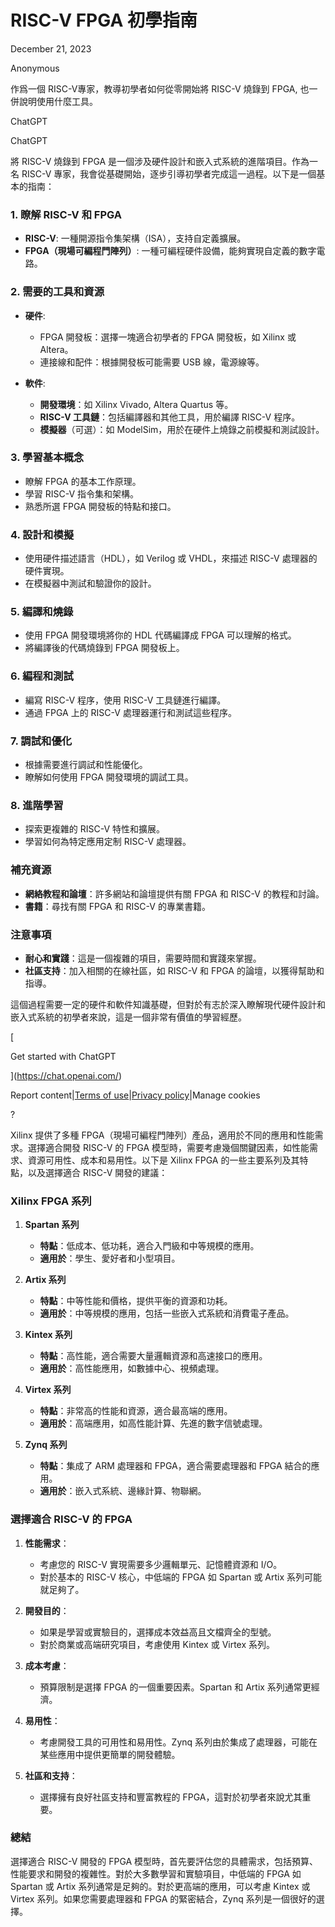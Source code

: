 # RISC-V FPGA 初學指南

December 21, 2023

Anonymous

作爲一個 RISC-V專家，教導初學者如何從零開始將 RISC-V 燒錄到 FPGA, 也一併說明使用什麼工具。

ChatGPT

ChatGPT

將 RISC-V 燒錄到 FPGA 是一個涉及硬件設計和嵌入式系統的進階項目。作為一名 RISC-V 專家，我會從基礎開始，逐步引導初學者完成這一過程。以下是一個基本的指南：

### 1. 瞭解 RISC-V 和 FPGA

- **RISC-V**: 一種開源指令集架構（ISA），支持自定義擴展。
- **FPGA（現場可編程門陣列）**: 一種可編程硬件設備，能夠實現自定義的數字電路。

### 2. 需要的工具和資源

- **硬件**:
    
    - FPGA 開發板：選擇一塊適合初學者的 FPGA 開發板，如 Xilinx 或 Altera。
    - 連接線和配件：根據開發板可能需要 USB 線，電源線等。
- **軟件**:
    
    - **開發環境**：如 Xilinx Vivado, Altera Quartus 等。
    - **RISC-V 工具鏈**：包括編譯器和其他工具，用於編譯 RISC-V 程序。
    - **模擬器**（可選）：如 ModelSim，用於在硬件上燒錄之前模擬和測試設計。

### 3. 學習基本概念

- 瞭解 FPGA 的基本工作原理。
- 學習 RISC-V 指令集和架構。
- 熟悉所選 FPGA 開發板的特點和接口。

### 4. 設計和模擬

- 使用硬件描述語言（HDL），如 Verilog 或 VHDL，來描述 RISC-V 處理器的硬件實現。
- 在模擬器中測試和驗證你的設計。

### 5. 編譯和燒錄

- 使用 FPGA 開發環境將你的 HDL 代碼編譯成 FPGA 可以理解的格式。
- 將編譯後的代碼燒錄到 FPGA 開發板上。

### 6. 編程和測試

- 編寫 RISC-V 程序，使用 RISC-V 工具鏈進行編譯。
- 通過 FPGA 上的 RISC-V 處理器運行和測試這些程序。

### 7. 調試和優化

- 根據需要進行調試和性能優化。
- 瞭解如何使用 FPGA 開發環境的調試工具。

### 8. 進階學習

- 探索更複雜的 RISC-V 特性和擴展。
- 學習如何為特定應用定制 RISC-V 處理器。

### 補充資源

- **網絡教程和論壇**：許多網站和論壇提供有關 FPGA 和 RISC-V 的教程和討論。
- **書籍**：尋找有關 FPGA 和 RISC-V 的專業書籍。

### 注意事項

- **耐心和實踐**：這是一個複雜的項目，需要時間和實踐來掌握。
- **社區支持**：加入相關的在線社區，如 RISC-V 和 FPGA 的論壇，以獲得幫助和指導。

這個過程需要一定的硬件和軟件知識基礎，但對於有志於深入瞭解現代硬件設計和嵌入式系統的初學者來說，這是一個非常有價值的學習經歷。

[

Get started with ChatGPT

](https://chat.openai.com/)

Report content|[Terms of use](https://openai.com/policies/terms-of-use)|[Privacy policy](https://openai.com/policies/privacy-policy)|Manage cookies

?


  
Xilinx 提供了多種 FPGA（現場可編程門陣列）產品，適用於不同的應用和性能需求。選擇適合開發 RISC-V 的 FPGA 模型時，需要考慮幾個關鍵因素，如性能需求、資源可用性、成本和易用性。以下是 Xilinx FPGA 的一些主要系列及其特點，以及選擇適合 RISC-V 開發的建議：

### Xilinx FPGA 系列

1. **Spartan 系列**
    
    - **特點**：低成本、低功耗，適合入門級和中等規模的應用。
    - **適用於**：學生、愛好者和小型項目。
2. **Artix 系列**
    
    - **特點**：中等性能和價格，提供平衡的資源和功耗。
    - **適用於**：中等規模的應用，包括一些嵌入式系統和消費電子產品。
3. **Kintex 系列**
    
    - **特點**：高性能，適合需要大量邏輯資源和高速接口的應用。
    - **適用於**：高性能應用，如數據中心、視頻處理。
4. **Virtex 系列**
    
    - **特點**：非常高的性能和資源，適合最高端的應用。
    - **適用於**：高端應用，如高性能計算、先進的數字信號處理。
5. **Zynq 系列**
    
    - **特點**：集成了 ARM 處理器和 FPGA，適合需要處理器和 FPGA 結合的應用。
    - **適用於**：嵌入式系統、邊緣計算、物聯網。

### 選擇適合 RISC-V 的 FPGA

1. **性能需求**：
    
    - 考慮您的 RISC-V 實現需要多少邏輯單元、記憶體資源和 I/O。
    - 對於基本的 RISC-V 核心，中低端的 FPGA 如 Spartan 或 Artix 系列可能就足夠了。
2. **開發目的**：
    
    - 如果是學習或實驗目的，選擇成本效益高且文檔齊全的型號。
    - 對於商業或高端研究項目，考慮使用 Kintex 或 Virtex 系列。
3. **成本考慮**：
    
    - 預算限制是選擇 FPGA 的一個重要因素。Spartan 和 Artix 系列通常更經濟。
4. **易用性**：
    
    - 考慮開發工具的可用性和易用性。Zynq 系列由於集成了處理器，可能在某些應用中提供更簡單的開發體驗。
5. **社區和支持**：
    
    - 選擇擁有良好社區支持和豐富教程的 FPGA，這對於初學者來說尤其重要。

### 總結

選擇適合 RISC-V 開發的 FPGA 模型時，首先要評估您的具體需求，包括預算、性能要求和開發的複雜性。對於大多數學習和實驗項目，中低端的 FPGA 如 Spartan 或 Artix 系列通常是足夠的。對於更高端的應用，可以考慮 Kintex 或 Virtex 系列。如果您需要處理器和 FPGA 的緊密結合，Zynq 系列是一個很好的選擇。